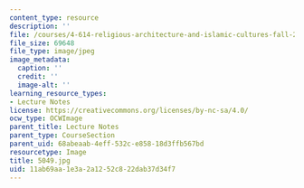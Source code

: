 ```yaml
---
content_type: resource
description: ''
file: /courses/4-614-religious-architecture-and-islamic-cultures-fall-2002/11ab69aa1e3a2a1252c822dab37d34f7_5049.jpg
file_size: 69648
file_type: image/jpeg
image_metadata:
  caption: ''
  credit: ''
  image-alt: ''
learning_resource_types:
- Lecture Notes
license: https://creativecommons.org/licenses/by-nc-sa/4.0/
ocw_type: OCWImage
parent_title: Lecture Notes
parent_type: CourseSection
parent_uid: 68abeaab-4eff-532c-e858-18d3ffb567bd
resourcetype: Image
title: 5049.jpg
uid: 11ab69aa-1e3a-2a12-52c8-22dab37d34f7
---
```

